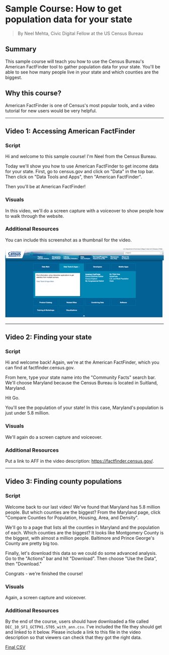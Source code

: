 # Sample Course: How to get population data for your state
> By Neel Mehta, Civic Digital Fellow at the US Census Bureau

## Summary

This sample course will teach you how to use the Census Bureau's American FactFinder tool to gather population data for your state. You'll be able to see how many people live in your state and which counties are the biggest.

## Why this course?

American FactFinder is one of Census's most popular tools, and a video tutorial for new users would be very helpful.

---


## Video 1: Accessing American FactFinder

### Script

Hi and welcome to this sample course! I'm Neel from the Census Bureau.

Today we'll show you how to use American FactFinder to get income data for your state. First, go to census.gov and click on "Data" in the top bar. Then click on "Data Tools and Apps", then "American FactFinder".

Then you'll be at American FactFinder!

### Visuals

In this video, we'll do a screen capture with a voiceover to show people how to walk through the website.

### Additional Resources

You can include this screenshot as a thumbnail for the video.

![Screenshot of finding American FactFinder](resources/finding-aff.png)


---

## Video 2: Finding your state

### Script

Hi and welcome back! Again, we're at the American FactFinder, which you can find at factfinder.census.gov.

From here, type your state name into the "Community Facts" search bar. We'll choose Maryland because the Census Bureau is located in Suitland, Maryland.

Hit Go.

You'll see the population of your state! In this case, Maryland's population is just under 5.8 million.

### Visuals

We'll again do a screen capture and voiceover.

### Additional Resources

Put a link to AFF in the video description: <https://factfinder.census.gov/>.


---

## Video 3: Finding county populations

### Script

Welcome back to our last video! We've found that Maryland has 5.8 million people. But which counties are the biggest? From the Maryland page, click "Compare Counties for Population, Housing, Area, and Density".

We'll go to a page that lists all the counties in Maryland and the population of each. Which counties are the biggest? It looks like Montgomery County is the biggest, with almost a million people. Baltimore and Prince George's County are pretty big too.

Finally, let's download this data so we could do some advanced analysis. Go to the "Actions" bar and hit "Download". Then choose "Use the Data", then "Download."

Congrats - we're finished the course!

### Visuals

Again, a screen capture and voiceover.

### Additional Resources

By the end of the course, users should have downloaded a file called `DEC_10_SF1_GCTPH1.ST05_with_ann.csv`. I've included the file they should get and linked to it below. Please include a link to this file in the video description so that viewers can check that they got the right data.

[Final CSV](resources/DEC_10_SF1_GCTPH1.ST05_with_ann.csv)
